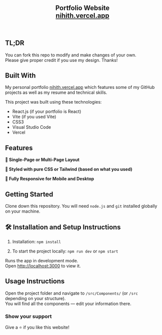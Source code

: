 <h2 align="center">
  Portfolio Website <br/>
  <a href="https://my-portfolio-drab-three-68.vercel.app/" target="_blank">nihith.vercel.app</a>
</h2>


<br/>





## TL;DR

You can fork this repo to modify and make changes of your own.  
Please give proper credit if you use my design. Thanks!

## Built With

My personal portfolio [nihith.vercel.app](https://my-portfolio-drab-three-68.vercel.app/) which features some of my GitHub projects as well as my resume and technical skills.

This project was built using these technologies:

- React.js (if your portfolio is React)
- Vite (if you used Vite)
- CSS3
- Visual Studio Code
- Vercel

## Features

**📖 Single-Page or Multi-Page Layout**

**🎨 Styled with pure CSS or Tailwind (based on what you used)**

**📱 Fully Responsive for Mobile and Desktop**

## Getting Started

Clone down this repository. You will need `node.js` and `git` installed globally on your machine.

## 🛠 Installation and Setup Instructions

1. Installation: `npm install`

2. To start the project locally: `npm run dev` or `npm start`

Runs the app in development mode.  
Open [http://localhost:3000](http://localhost:3000) to view it.

## Usage Instructions

Open the project folder and navigate to `/src/Components/` (or `/src` depending on your structure).  
You will find all the components — edit your information there.

### Show your support

Give a ⭐️ if you like this website!
